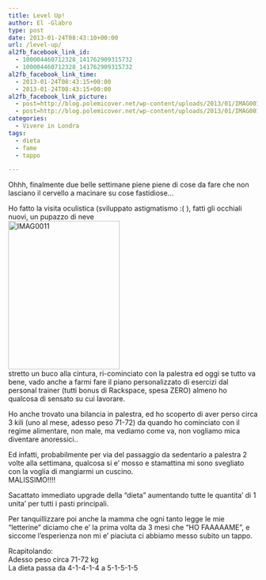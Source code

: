 ```yaml
---
title: Level Up!
author: El -Glabro
type: post
date: 2013-01-24T08:43:10+00:00
url: /level-up/
al2fb_facebook_link_id:
  - 100004460712328_141762909315732
  - 100004460712328_141762909315732
al2fb_facebook_link_time:
  - 2013-01-24T08:43:15+00:00
  - 2013-01-24T08:43:15+00:00
al2fb_facebook_link_picture:
  - post=http://blog.polemicover.net/wp-content/uploads/2013/01/IMAG0011-225x300.jpg
  - post=http://blog.polemicover.net/wp-content/uploads/2013/01/IMAG0011-225x300.jpg
categories:
  - Vivere in Londra
tags:
  - dieta
  - fame
  - tappo

---
```

Ohhh, finalmente due belle settimane piene piene di cose da fare che non lasciano il cervello a macinare su cose fastidiose&#8230;

Ho fatto la visita oculistica (sviluppato astigmatismo :( ), fatti gli occhiali nuovi, un pupazzo di neve  
<a href="http://blog.polemicover.net/blog/2013/01/24/level-up/imag0011/" rel="attachment wp-att-878"><img decoding="async" loading="lazy" src="http://blog.polemicover.net/wp-content/uploads/2013/01/IMAG0011-225x300.jpg" alt="IMAG0011" width="225" height="300" class="aligncenter size-medium wp-image-878" srcset="https://blog.polemicover.net/wp-content/uploads/2013/01/IMAG0011-225x300.jpg 225w, https://blog.polemicover.net/wp-content/uploads/2013/01/IMAG0011-771x1024.jpg 771w, https://blog.polemicover.net/wp-content/uploads/2013/01/IMAG0011.jpg 1952w" sizes="(max-width: 225px) 100vw, 225px" /></a>  
stretto un buco alla cintura, ri-cominciato con la palestra ed oggi se tutto va bene, vado anche a farmi fare il piano personalizzato di esercizi dal personal trainer (tutti bonus di Rackspace, spesa ZERO) almeno ho qualcosa di sensato su cui lavorare.

Ho anche trovato una bilancia in palestra, ed ho scoperto di aver perso circa 3 kili (uno al mese, adesso peso 71-72) da quando ho cominciato con il regime alimentare, non male, ma vediamo come va, non vogliamo mica diventare anoressici..

Ed infatti, probabilmente per via del passaggio da sedentario a palestra 2 volte alla settimana, qualcosa si e&#8217; mosso e stamattina mi sono svegliato con la voglia di mangiarmi un cuscino.  
MALISSIMO!!!!

Sacattato immediato upgrade della &#8220;dieta&#8221; aumentando tutte le quantita&#8217; di 1 unita&#8217; per tutti i pasti principali.

Per tanquillizzare poi anche la mamma che ogni tanto legge le mie &#8220;letterine&#8221; diciamo che e&#8217; la prima volta da 3 mesi che &#8220;HO FAAAAAME&#8221;, e siccome l&#8217;esperienza non mi e&#8217; piaciuta ci abbiamo messo subito un tappo.

Rcapitolando:  
Adesso peso circa 71-72 kg  
La dieta passa da 4-1-4-1-4 a 5-1-5-1-5